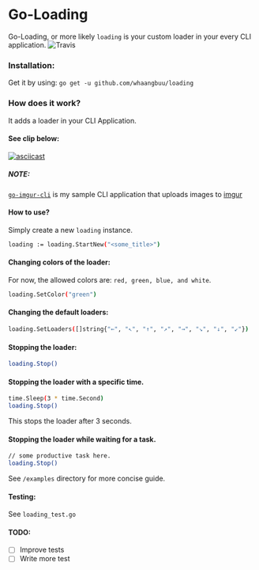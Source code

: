 # Go-Loading



Go-Loading, or more likely `loading` is your custom loader in your every CLI application.
![Travis](https://img.shields.io/travis/USER/REPO.svg)


### Installation:
Get it by using: `go get -u github.com/whaangbuu/loading`

### How does it work?
It adds a loader in your CLI Application.

#### See clip below:
[![asciicast](https://asciinema.org/a/3ft6E5zcUUsiyOQPqkErw9NM7.png)](https://asciinema.org/a/3ft6E5zcUUsiyOQPqkErw9NM7)

##### NOTE:
[`go-imgur-cli`](https://github.com/whaangbuu/go-imgur-cli) is my sample CLI application that uploads images to [imgur](https://imgur.com)

#### How to use?
Simply create a new `loading` instance.

```sh
loading := loading.StartNew("<some_title>")
```


#### Changing colors of the loader:


For now, the allowed colors are: `red, green, blue, and white`.

```sh
loading.SetColor("green")
```

#### Changing the default loaders:
```sh
loading.SetLoaders([]string{"←", "↖", "↑", "↗", "→", "↘", "↓", "↙"})
```

#### Stopping the loader:
```sh
loading.Stop()
```

#### Stopping the loader with a specific time.
```sh
time.Sleep(3 * time.Second)
loading.Stop()
```
This stops the loader after 3 seconds.


#### Stopping the loader while waiting for a task.
```sh
// some productive task here.
loading.Stop()
```
See `/examples` directory for more concise guide.


#### Testing:
See `loading_test.go`


#### TODO:
- [ ] Improve tests
- [ ] Write more test
